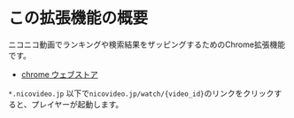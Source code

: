 # この拡張機能の概要
ニコニコ動画でランキングや検索結果をザッピングするためのChrome拡張機能です。

* [chrome ウェブストア]()

`*.nicovideo.jp` 以下で`nicovideo.jp/watch/{video_id}`のリンクをクリックすると、プレイヤーが起動します。
